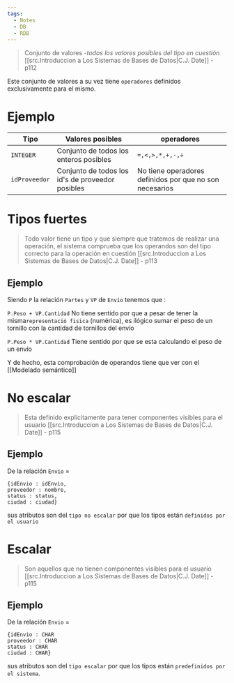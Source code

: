 ```yaml
---
tags:
  - Notes
  - DB
  - RDB
---
```

> Conjunto de valores -*todos los valores posibles del tipo en cuestión*
>  [[src.Introduccion a Los Sistemas de Bases de Datos|C.J. Date]] - p112

Este conjunto de valores a su vez tiene `operadores` definidos exclusivamente para el mismo.
# Ejemplo
| Tipo          | Valores posibles                                 | operadores                                              |
| ------------- | ------------------------------------------------ | ------------------------------------------------------- |
| `INTEGER`     | Conjunto de todos los enteros posibles           | `=,<,>,*,+,-,÷`                                         |
| `idProveedor` | Conjunto de todos los id's de proveedor posibles | No tiene operadores definidos por que no son necesarios |
# Tipos fuertes
>Todo valor tiene un tipo y que siempre que tratemos de realizar una operación, el sistema comprueba que los operandos son del tipo correcto para la operación en cuestión
>[[src.Introduccion a Los Sistemas de Bases de Datos|C.J. Date]] - p113

## Ejemplo
Siendo `P` la relación `Partes` y `VP` de `Envío` tenemos que :

`P.Peso + VP.Cantidad`
No tiene sentido por que a pesar de tener la misma`representació fisica` (numérica), es ilógico sumar el peso de un tornillo con la cantidad de tornillos del envío

`P.Peso * VP.Cantidad`
Tiene sentido por que se esta calculando el peso de un envío

Y de hecho, esta comprobación de operandos tiene que ver con el [[Modelado semántico]]
# No escalar
> Esta definido explícitamente para tener componentes visibles para el usuario
> [[src.Introduccion a Los Sistemas de Bases de Datos|C.J. Date]] - p115
## Ejemplo
De la relación `Envio` =

```
{idEnvio : idEnvio,
proveedor : nombre,
status : status,
ciudad : ciudad}
```

sus atributos son del `tipo no escalar` por que los tipos están `definidos por el usuario`
# Escalar
>Son aquellos que no tienen componentes visibles para el usuario
>[[src.Introduccion a Los Sistemas de Bases de Datos|C.J. Date]] - p115
## Ejemplo
De la relación `Envio` =
```
{idEnvio : CHAR
proveedor : CHAR
status : CHAR
ciudad : CHAR}
```

sus atributos son del `tipo escalar` por que los tipos están `predefinidos por el sistema`.